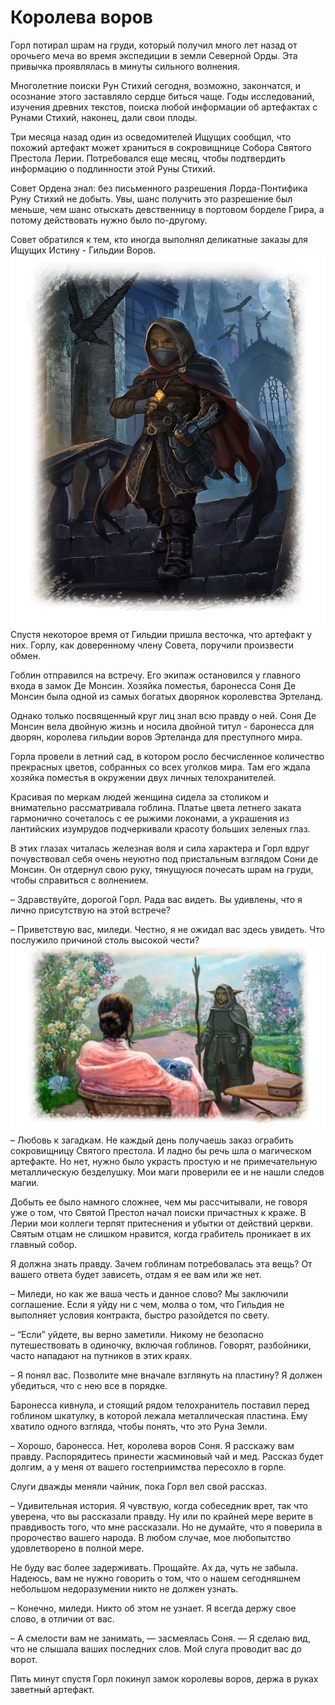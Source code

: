# Королева воров

Горл потирал шрам на груди, который получил много лет назад от орочьего меча во время экспедиции в земли Северной Орды. Эта привычка проявлялась в минуты сильного волнения. 

Многолетние поиски Рун Стихий сегодня, возможно, закончатся, и осознание этого заставляло сердце биться чаще. Годы исследований, изучения древних текстов, поиска любой информации об артефактах с Рунами Стихий, наконец, дали свои плоды. 

Три месяца назад один из осведомителей Ищущих сообщил, что похожий артефакт может храниться в сокровищнице Собора Святого Престола Лерии. Потребовался еще месяц, чтобы подтвердить информацию о подлинности этой Руны Стихий.

Совет Ордена знал: без письменного разрешения Лорда-Понтифика Руну Стихий не добыть. Увы, шанс получить это разрешение был меньше, чем шанс отыскать девственницу в портовом борделе Грира, а потому действовать нужно было по-другому.

Совет обратился к тем, кто иногда выполнял деликатные заказы для Ищущих Истину - Гильдии Воров.  
![](images/quest41.2x.png)
Спустя некоторое время от Гильдии пришла весточка, что артефакт у них. Горлу, как доверенному члену Совета, поручили произвести обмен. 

Гоблин отправился на встречу. Его экипаж остановился у главного входа в замок Де Монсин. Хозяйка поместья, баронесса Соня Де Монсин была одной из самых богатых дворянок королевства Эртеланд.

Однако только посвященный круг лиц знал всю правду о ней. Соня Де Монсин вела двойную жизнь и носила двойной титул - баронесса для дворян, королева гильдии воров Эртеланда для преступного мира. 

Горла провели в летний сад, в котором росло бесчисленное количество прекрасных цветов, собранных со всех уголков мира. Там его ждала хозяйка поместья в окружении двух личных телохранителей.

Красивая по меркам людей женщина сидела за столиком и внимательно рассматривала гоблина. Платье цвета летнего заката гармонично сочеталось с ее рыжими локонами, а украшения из лантийских изумрудов подчеркивали красоту больших зеленых глаз.

В этих глазах читалась железная воля и сила характера и Горл вдруг почувствовал себя очень неуютно под пристальным взглядом Сони де Монсин. Он отдернул свою руку, тянущуюся почесать шрам на груди, чтобы справиться с волнением.

– Здравствуйте, дорогой Горл. Рада вас видеть. Вы удивлены, что я лично присутствую на этой встрече?

– Приветствую вас, миледи. Честно, я не ожидал вас здесь увидеть. Что послужило причиной столь высокой чести?
![](images/quest42.2x.png)
– Любовь к загадкам. Не каждый день получаешь заказ ограбить сокровищницу Святого престола. И ладно бы речь шла о магическом артефакте. Но нет, нужно было украсть простую и не примечательную металлическую безделушку. Мои маги проверили ее и не нашли следов магии.

Добыть ее было намного сложнее, чем мы рассчитывали, не говоря уже о том, что Святой Престол начал поиски причастных к краже. В Лерии мои коллеги терпят притеснения и убытки от действий церкви. Святым отцам не слишком нравится, когда грабитель проникает в их главный собор. 

Я должна знать правду. Зачем гоблинам потребовалась эта вещь? От вашего ответа будет зависеть, отдам я ее вам или же нет.

– Миледи, но как же ваша честь и данное слово? Мы заключили соглашение. Если я уйду ни с чем, молва о том, что Гильдия не выполняет условия контракта, быстро разойдется по свету.

– “Если” уйдете, вы верно заметили. Никому не безопасно путешествовать в одиночку, включая гоблинов. Говорят, разбойники, часто нападают на путников в этих краях.

– Я понял вас. Позволите мне вначале взглянуть на пластину? Я должен убедиться, что с нею все в порядке. 

Баронесса кивнула, и стоящий рядом телохранитель поставил перед гоблином шкатулку, в которой лежала металлическая пластина. Ему хватило одного взгляда, чтобы понять, что это Руна Земли.

– Хорошо, баронесса. Нет, королева воров Соня. Я расскажу вам правду. Распорядитесь принести жасминовый чай и мед. Рассказ будет долгим, а у меня от вашего гостеприимства пересохло в горле.

Слуги дважды меняли чайник, пока Горл вел свой рассказ.


– Удивительная история. Я чувствую, когда собеседник врет, так что уверена, что вы рассказали правду. Ну или по крайней мере верите в правдивость того, что мне рассказали. Но не думайте, что я поверила в пророчество вашего народа. В любом случае, мое любопытство удовлетворено в полной мере. 

Не буду вас более задерживать. Прощайте. Ах да, чуть не забыла. Надеюсь, вам не нужно говорить о том, что о нашем сегодняшнем небольшом недоразумении никто не должен узнать.

– Конечно, миледи. Никто об этом не узнает. Я всегда держу свое слово, в отличии от вас.

– А смелости вам не занимать, — засмеялась Соня. —  Я сделаю вид, что не слышала ваших последних слов. Мой слуга проводит вас до ворот.

Пять минут спустя Горл покинул замок королевы воров, держа в руках заветный артефакт.
